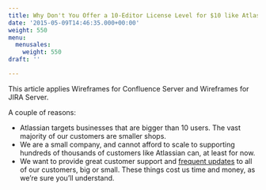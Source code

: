 ```yaml
---
title: Why Don't You Offer a 10-Editor License Level for $10 like Atlassian Does?
date: '2015-05-09T14:46:35.000+00:00'
weight: 550
menu:
  menusales:
    weight: 550
draft: ''

---
```


This article applies Wireframes for Confluence Server and Wireframes for JIRA Server.

A couple of reasons:

*   Atlassian targets businesses that are bigger than 10 users. The vast majority of our customers are smaller shops.
*   We are a small company, and cannot afford to scale to supporting hundreds of thousands of customers like Atlassian can, at least for now.
*   We want to provide great customer support and [frequent updates](https://blog.balsamiq.com/category/release-notes/) to all of our customers, big or small. These things cost us time and money, as we’re sure you’ll understand.
